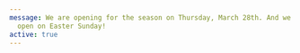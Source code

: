 ```yaml
---
message: We are opening for the season on Thursday, March 28th. And we will be
  open on Easter Sunday!
active: true
---
```

